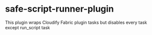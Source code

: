 # safe-script-runner-plugin
This plugin wraps Cloudify Fabric plugin tasks but disables every task except run_script task
